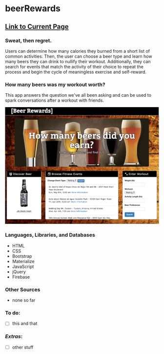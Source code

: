 # beerRewards

## [Link to Current Page](https://sloh03.github.io/beerRewards/)

### Sweat, then regret.
Users can determine how many calories they burned from a short list of common activities.
Then, the user can choose a beer type and learn how many beers they can drink to nullify their workout.
Additionally, they can search for events that match the activity of their choice to repeat the process and begin the cycle of meaningless exercise and self-reward.

### How many beers was my workout worth?
This app answers the question we've all been asking and can be used to spark conversations after a workout with friends.

![Alt text](images/1full_screen.png?raw=true "Home Screen")

### Languages, Libraries, and Databases
* HTML
* CSS
* Bootstrap
* Materialize
* JavaScript
* jQuery
* Firebase

### Other Sources
* none so far

### To do:
- [ ] this and that
### *Extras*:
- [ ] other stuff



